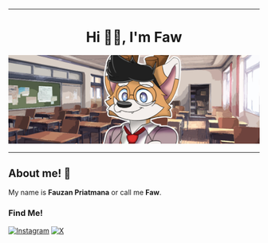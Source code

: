 - - -
<h1 align=center>Hi 👋🏼, I'm Faw</h1>

![TamaFawx](./assets/Untitled-1.jpg)
- - -




## About me! 🦊
My name is **Fauzan Priatmana** or call me **Faw**.

### Find Me!
[![Instagram](https://img.shields.io/badge/%40priatmanas-FF0069?style=for-the-badge&logo=instagram&logoSize=auto)](https://x.com/priatmana_x)
[![X](https://img.shields.io/badge/%40priatmanas_x-000000?style=for-the-badge&logo=x&logoSize=auto)](https://x.com/priatmana_x)